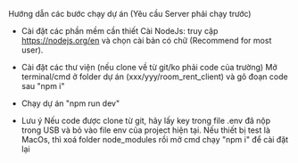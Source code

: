 Hướng dẫn các bước chạy dự án (Yêu cầu Server phải chạy trước)

- Cài đặt các phần mềm cần thiết
  Cài NodeJs: truy cập https://nodejs.org/en và chọn cài bản có chữ (Recommend for most user).

- Cài đặt các thư viện (nếu clone về từ git/ko phải code của trường)
  Mở terminal/cmd ở folder dự án (xxx/yyy/room_rent_client) và gõ đoạn code sau
  "npm i"

- Chạy dự án
  "npm run dev"

- Lưu ý
  Nếu code được clone từ git, hãy lấy key trong file .env đã nộp trong USB và bỏ vào file env của project hiện tại.
  Nếu thiết bị test là MacOs, thì xoá folder node_modules rồi mở cmd chạy "npm i" để cài đặt lại
